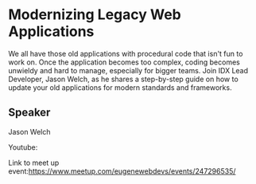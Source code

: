 # Modernizing Legacy Web Applications

We all have those old applications with procedural code that isn't fun to work on. Once the application becomes too complex, coding becomes unwieldy and hard to manage, especially for bigger teams. Join IDX Lead Developer, Jason Welch, as he shares a step-by-step guide on how to update your old applications for modern standards and frameworks.

## Speaker
Jason Welch

Youtube: 

Link to meet up event:https://www.meetup.com/eugenewebdevs/events/247296535/ 
